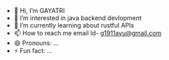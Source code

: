 - 👋 Hi, I’m GAYATRI
- 👀 I’m interested in java backend devlopment
- 🌱 I’m currently learning about rustful APIs
- 📫 How to reach me email Id- g1911ayu@gmail.com
- 😄 Pronouns: ...
- ⚡ Fun fact: ...

<!---
ayagt-u/ayagt-u is a ✨ special ✨ repository because its `README.md` (this file) appears on your GitHub profile.
You can click the Preview link to take a look at your changes.
--->
